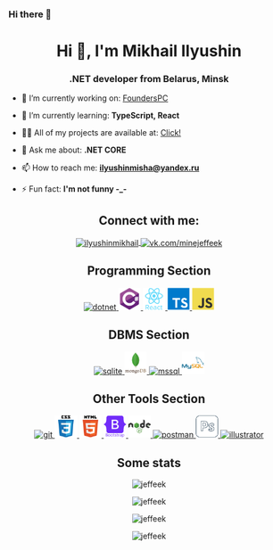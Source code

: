 ### Hi there 👋

<h1 align="center">Hi 👋, I'm Mikhail Ilyushin</h1>
<h3 align="center">.NET developer from Belarus, Minsk</h3>

- 🔭 I’m currently working on: [FoundersPC](https://github.com/Jeffeek/FoundersPC)

- 🌱 I’m currently learning: **TypeScript, React**

- 👨‍💻 All of my projects are available at: [Click!](https://github.com/Jeffeek?tab=repositories)

- 💬 Ask me about: **.NET CORE**

- 📫 How to reach me: **ilyushinmisha@yandex.ru**

- ⚡ Fun fact: **I'm not funny -_-**

<h2 align="center">Connect with me:</h2>
<p align="center">
 <a href="https://linkedin.com/in/ilyushinmikhail" target="blank">
   <img align="center" src="https://cdn.worldvectorlogo.com/logos/linkedin-icon-2.svg" alt="ilyushinmikhail" height="30" width="40" />
 </a>
 <a href="https://vk.com/minejeffeek" target="blank">
   <img align="center" src="https://cdn.worldvectorlogo.com/logos/vk-1.svg" alt="vk.com/minejeffeek" height="30" width="40" />
 </a>
</p>

<h2 align="center">Programming Section</h2>
<p align="center">
 <a href="https://dotnet.microsoft.com/" target="_blank">
  <img src="https://cdn.worldvectorlogo.com/logos/dot-net-core-7.svg" alt="dotnet" width="40" height="40"/>
 </a>
 <a href="https://www.w3schools.com/cs/" target="_blank">
   <img src="https://raw.githubusercontent.com/devicons/devicon/master/icons/csharp/csharp-original.svg" alt="csharp" width="40" height="40"/>
 </a>
 <a href="https://reactjs.org/" target="_blank">
  <img src="https://raw.githubusercontent.com/devicons/devicon/master/icons/react/react-original-wordmark.svg" alt="react" width="40" height="40"/>
 </a>
 <a href="https://www.typescriptlang.org/" target="_blank">
   <img src="https://raw.githubusercontent.com/devicons/devicon/master/icons/typescript/typescript-original.svg" alt="typescript" width="40" height="40"/>
 </a>
 <a href="https://developer.mozilla.org/en-US/docs/Web/JavaScript" target="_blank">
  <img src="https://raw.githubusercontent.com/devicons/devicon/master/icons/javascript/javascript-original.svg" alt="javascript" width="40" height="40"/>
 </a>
</p>

<h2 align="center">DBMS Section</h2>
<p align="center">
 <a href="https://www.sqlite.org/" target="_blank">
  <img src="https://www.vectorlogo.zone/logos/sqlite/sqlite-icon.svg" alt="sqlite" width="40" height="40"/>
 </a>
 <a href="https://www.mongodb.com/" target="_blank">
  <img src="https://raw.githubusercontent.com/devicons/devicon/master/icons/mongodb/mongodb-original-wordmark.svg" alt="mongodb" width="40" height="40"/>
 </a>
 <a href="https://www.microsoft.com/en-us/sql-server" target="_blank"> 
   <img src="https://cdn.worldvectorlogo.com/logos/microsoft-sql-server.svg" alt="mssql" width="40" height="40"/>
 </a>
 <a href="https://www.mysql.com/" target="_blank">
   <img src="https://raw.githubusercontent.com/devicons/devicon/master/icons/mysql/mysql-original-wordmark.svg" alt="mysql" width="40" height="40"/>
 </a>
</p>


<h2 align="center">Other Tools Section</h2>
<p align="center">
 <a href="https://git-scm.com/" target="_blank">
   <img src="https://www.vectorlogo.zone/logos/git-scm/git-scm-icon.svg" alt="git" width="40" height="40"/>
 </a>
 <a href="https://www.w3schools.com/css/" target="_blank">
  <img src="https://raw.githubusercontent.com/devicons/devicon/master/icons/css3/css3-original-wordmark.svg" alt="css3" width="40" height="40"/>
 </a>
 <a href="https://www.w3.org/html/" target="_blank">
   <img src="https://raw.githubusercontent.com/devicons/devicon/master/icons/html5/html5-original-wordmark.svg" alt="html5" width="40" height="40"/>
 </a>
 <a href="https://getbootstrap.com" target="_blank">
   <img src="https://raw.githubusercontent.com/devicons/devicon/master/icons/bootstrap/bootstrap-plain-wordmark.svg" alt="bootstrap" width="40" height="40"/>
 </a>
 <a href="https://nodejs.org" target="_blank">
   <img src="https://raw.githubusercontent.com/devicons/devicon/master/icons/nodejs/nodejs-original-wordmark.svg" alt="nodejs" width="40" height="40"/>
 </a>
 <a href="https://postman.com" target="_blank">
   <img src="https://www.vectorlogo.zone/logos/getpostman/getpostman-icon.svg" alt="postman" width="40" height="40"/>
 </a>
 <a href="https://www.photoshop.com/en" target="_blank">
   <img src="https://raw.githubusercontent.com/devicons/devicon/master/icons/photoshop/photoshop-line.svg" alt="photoshop" width="40" height="40"/>
 </a>
 <a href="https://www.adobe.com/in/products/illustrator.html" target="_blank">
   <img src="https://www.vectorlogo.zone/logos/adobe_illustrator/adobe_illustrator-icon.svg" alt="illustrator" width="40" height="40"/>
 </a>
</p>

<h2 align="center">Some stats</h2>
<p align="center">
  <p align="center">
    <img src="https://komarev.com/ghpvc/?username=jeffeek&label=Profile%20views&color=0e75b6&style=flat-square" alt="jeffeek" />
  </p>
  <p align="center">
    <img src="https://github-readme-stats.vercel.app/api/top-langs?username=jeffeek&show_icons=true&locale=en&layout=compact&theme=tokyonight" alt="jeffeek" />
  </p>
  <p align="center">
    <img src="https://github-readme-stats.vercel.app/api?username=jeffeek&show_icons=true&locale=en&theme=tokyonight" alt="jeffeek" />
  </p>
  <p align="center">
    <img src="http://github-readme-streak-stats.herokuapp.com?user=jeffeek&theme=tokyonight&fire=D5DD0F&dates=44CDDD" alt="jeffeek" />
  </p>
</p>
